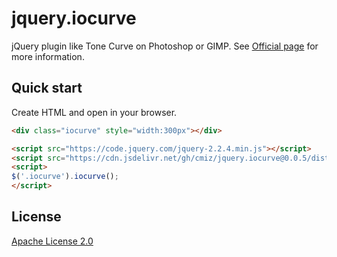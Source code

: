 # jquery.iocurve

jQuery plugin like Tone Curve on Photoshop or GIMP.
See [Official page](https://cmiz.github.io/jquery.iocurve/) for more information.

## Quick start

Create HTML and open in your browser.
```html
<div class="iocurve" style="width:300px"></div>

<script src="https://code.jquery.com/jquery-2.2.4.min.js"></script>
<script src="https://cdn.jsdelivr.net/gh/cmiz/jquery.iocurve@0.0.5/dist/jquery.iocurve.min.js"></script>
<script>
$('.iocurve').iocurve();
</script>
```

## License
[Apache License 2.0](https://www.apache.org/licenses/LICENSE-2.0)
